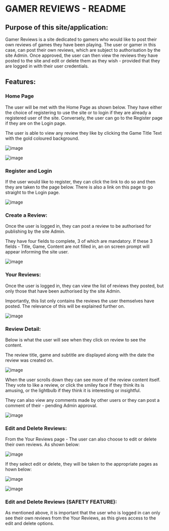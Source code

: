 # GAMER REVIEWS - README
 
## Purpose of this site/application:
Gamer Reviews is a site dedicated to gamers who would like to post their own reviews of games they have been playing. The user or gamer in this case, can post their own reviews, which are subject to authorisation by the site Admin. Once approved, the user can then view the reviews they have posted to the site and edit or delete them as they wish - provided that they are logged in with their user credentials.
 
 
## Features:
 
### Home Page
The user will be met with the Home Page as shown below. They have either the choice of registering to use the site or to login if they are already a registered user of the site. Conversely, the user can go to the Register page if they are on the Login page.
 
The user is able to view any review they like by clicking the Game Title Text with the gold coloured background.  
 
![image](https://user-images.githubusercontent.com/91907661/182706010-6c982ecc-de34-4ba5-82ca-4e5c878bcc2a.png)
 
![image](https://user-images.githubusercontent.com/91907661/182707384-2797637d-d948-46be-ad47-174270d09394.png)
 
 
### Register and Login
If the user would like to register, they can click the link to do so and then they are taken to the page below. There is also a link on this page to go straight to the Login page.  
 
![image](https://user-images.githubusercontent.com/91907661/182706542-bd14bbe3-90aa-408f-b792-44abed28a999.png)  
 
 
### Create a Review:
Once the user is logged in, they can post a review to be authorised for publishing by the site Admin.
 
They have four fields to complete, 3 of which are mandatory. If these 3 fields - Title, Game, Content are not filled in, an on screen prompt will appear informing the site user.
 
![image](https://user-images.githubusercontent.com/91907661/182711196-7b14e81e-71c3-4c6e-840d-516296e2d734.png)
 
 
### Your Reviews:
Once the user is logged in, they can view the list of reviews they posted, but only those that have been authorised by the site Admin.
 
Importantly, this list only contains the reviews the user themselves have posted. The relevance of this will be explained further on.
 
![image](https://user-images.githubusercontent.com/91907661/182710143-425b5f85-1d85-4e8a-ace4-0c588c3fb7c6.png)
 
 
### Review Detail:
Below is what the user will see when they click on review to see the content.
 
The review title, game and subtitle are displayed along with the date the review was created on.
 
![image](https://user-images.githubusercontent.com/91907661/182712169-71790644-3744-4f08-a56f-ea39dbdb421c.png)
 
 
When the user scrolls down they can see more of the review content itself. They vote to like a review, or click the smiley face if they think its is amusing, or the lightbulb if they think it is interesting or insightful.
 
They can also view any comments made by other users or they can post a comment of their - pending Admin approval.
 
 
![image](https://user-images.githubusercontent.com/91907661/182712764-214a9217-b6af-443d-be3a-ae6eda126a59.png)
 
 
### Edit and Delete Reviews:
From the Your Reviews page - The user can also choose to edit or delete their own reviews. As shown below:
 
![image](https://user-images.githubusercontent.com/91907661/182714588-c94bce8d-75b5-4fcc-b4c2-0459fdcef515.png)
 
If they select edit or delete, they will be taken to the appropriate pages as hown below:
 
![image](https://user-images.githubusercontent.com/91907661/182715104-0375ca0e-ae07-4802-b01d-eeada7426d74.png)
 
![image](https://user-images.githubusercontent.com/91907661/182715380-98a0b481-3920-4082-a745-401108d62b43.png)
 
 
### Edit and Delete Reviews (SAFETY FEATURE):
As mentioned above, it is important that the user who is logged in can only see their own reviews from the Your Reviews, as this gives access to the edit and delete options.
